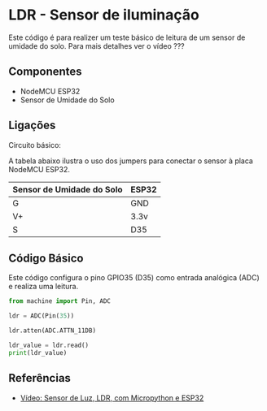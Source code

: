 # LDR - Sensor de iluminação

Este código é para realizer um teste básico de leitura de um sensor de umidade do solo. Para mais detalhes ver o vídeo ???

## Componentes

- NodeMCU ESP32
- Sensor de Umidade do Solo

## Ligações

Circuito básico:

A tabela abaixo ilustra o uso dos jumpers para conectar o sensor à placa NodeMCU ESP32.

| Sensor de Umidade do Solo | ESP32 |
| ------------------------- | ----- |
| G                         | GND   |
| V+                        | 3.3v  |
| S                         | D35   |

## Código Básico

Este código configura o pino GPIO35 (D35) como entrada analógica (ADC) e realiza uma leitura.

```python
from machine import Pin, ADC

ldr = ADC(Pin(35))

ldr.atten(ADC.ATTN_11DB)

ldr_value = ldr.read()
print(ldr_value)
```

## Referências

- [Vídeo: Sensor de Luz, LDR, com Micropython e ESP32](https://youtu.be/Xb-_oG65H2I)
